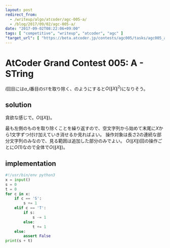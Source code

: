 ```yaml
---
layout: post
redirect_from:
  - /writeup/algo/atcoder/agc-005-a/
  - /blog/2017/09/02/agc-005-a/
date: "2017-09-02T08:22:06+09:00"
tags: [ "competitive", "writeup", "atcoder", "agc" ]
"target_url": [ "https://beta.atcoder.jp/contests/agc005/tasks/agc005_a" ]
---
```


# AtCoder Grand Contest 005: A - STring

$i$回目には$a\_i$番目の`ST`を取り除く、のようにすると$O(\|X\|^2)$になりそう。

## solution

貪欲な感じで。$O(\|X\|)$。

最も左側のものを取り除くことを繰り返すので、空文字列から始めて末尾に$X$から$1$文字ずつ付け加えていき消せるか見ればよい。
操作対象は長さ$2$の連続な部分文字列のみなので、見る範囲は追加した部分のみでよい。
$O(\|X\|)$回の操作ごとに$O(1)$なので全体で$O(\|X\|)$。

## implementation

``` python
#!/usr/bin/env python3
x = input()
s = 0
t = 0
for c in x:
    if c == 'S':
        s += 1
    elif c == 'T':
        if s:
            s -= 1
        else:
            t += 1
    else:
        assert False
print(s + t)
```
